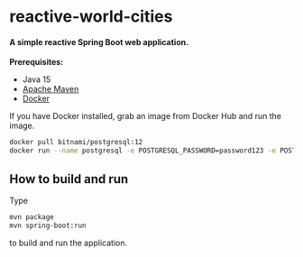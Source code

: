 # reactive-world-cities

#### A simple reactive Spring Boot web application.

**Prerequisites:**

* Java 15
* [Apache Maven](https:http://maven.apache.org/)
* [Docker](https://www.docker.com/) 

If you have Docker installed, grab an image from Docker Hub and run the image. 
```bash
docker pull bitnami/postgresql:12
docker run --name postgresql -e POSTGRESQL_PASSWORD=password123 -e POSTGRES_DB=spring -p 5432:5432 bitnami/postgresql:12
```

## How to build and run

Type

```bash
mvn package
mvn spring-boot:run
```

to build and run the application.